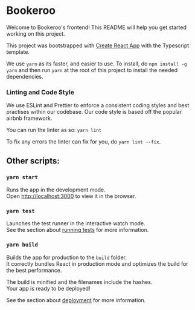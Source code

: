# Bookeroo

Welcome to Bookeroo's frontend!
This README will help you get started working on this project.

This project was bootstrapped with [Create React App](https://github.com/facebook/create-react-app) with the Typescript
template.

We use `yarn` as its faster, and easier to use. To install, do `npm install -g yarn` and then run `yarn` at the root of
this project to install the needed dependencies.

### Linting and Code Style

We use ESLint and Prettier to enforce a consistent coding styles and best practises within our codebase. Our code style
is based off the popular airbnb framework.

You can run the linter as so: `yarn lint`

To fix any errors the linter can fix for you, do `yarn lint --fix`.

## Other scripts:

### `yarn start`

Runs the app in the development mode.\
Open [http://localhost:3000](http://localhost:3000) to view it in the browser.

### `yarn test`

Launches the test runner in the interactive watch mode.\
See the section about [running tests](https://facebook.github.io/create-react-app/docs/running-tests) for more
information.

### `yarn build`

Builds the app for production to the `build` folder.\
It correctly bundles React in production mode and optimizes the build for the best performance.

The build is minified and the filenames include the hashes.\
Your app is ready to be deployed!

See the section about [deployment](https://facebook.github.io/create-react-app/docs/deployment) for more information.